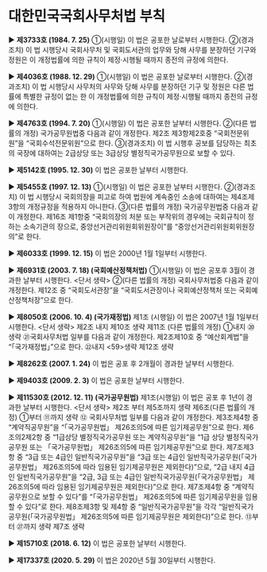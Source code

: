 # 대한민국국회사무처법 부칙

▶ **제3733호 (1984. 7. 25)**
①(시행일) 이 법은 공포한 날로부터 시행한다.
②(경과조치) 이 법 시행당시 국회사무처 및 국회도서관의 업무와 당해 사무를 분장하던 기구와 정원은 이 개정법률에 의한 규칙이 제정·시행될 때까지 종전의 규정에 의한다.

▶ **제4036호 (1988. 12. 29)**
①(시행일) 이 법은 공포한 날로부터 시행한다.
②(경과조치) 이 법 시행당시 사무처의 사무와 당해 사무를 분장하던 기구 및 정원은 다른 법률에 특별한 규정이 없는 한 이 개정법률에 의한 규칙이 제정·시행될 때까지 종전의 규정에 의한다.

▶ **제4763호 (1994. 7. 20)**
①(시행일) 이 법은 공포한 날부터 시행한다.
②(다른 법률의 개정) 국가공무원법중 다음과 같이 개정한다.
제2조 제3항제2호중 “국회전문위원”을 “국회수석전문위원”으로 한다.
③(경과조치) 이 법 시행후 공보를 담당하는 최초의 국장에 대하여는 2급상당 또는 3급상당 별정직국가공무원으로 보할 수 있다.

▶ **제5142호 (1995. 12. 30)**
이 법은 공포한 날부터 시행한다.

▶ **제5455호 (1997. 12. 13)**
①(시행일) 이 법은 공포한 날부터 시행한다.
②(경과조치) 이 법 시행당시 국회의장을 피고로 하여 법원에 계속중인 소송에 대하여는 제4조제3항의 개정규정을 적용하지 아니한다.
③(다른 법률의 개정) 국가공무원법중 다음과 같이 개정한다.
제16조 제1항중 “국회의장의 처분 또는 부작위의 경우에는 국회규칙이 정하는 소속기관의 장으로, 중앙선거관리위원회위원장이”를 “중앙선거관리위원회위원장의”로 한다.

▶ **제6033호 (1999. 12. 15)**
이 법은 2000년 1월 1일부터 시행한다.

▶ **제6931호 (2003. 7. 18) (국회예산정책처법)**
①(시행일) 이 법은 공포후 3월이 경과한 날부터 시행한다. <단서 생략>
②(다른 법률의 개정) 국회사무처법중 다음과 같이 개정한다. 제12조 중 “국회도서관장”을 “국회도서관장이나 국회예산정책처 또는 국회예산정책처장”으로 한다.

▶ **제8050호 (2006. 10. 4) (국가재정법)**
제1조 (시행일) 이 법은 2007년 1월 1일부터 시행한다. <단서 생략>
제2조 내지 제10조 생략
제11조 (다른 법률의 개정) ①내지 ⑳생략
㉑국회사무처법 일부를 다음과 같이 개정한다.
제2조제10호 중 “예산회계법”을 “「국가재정법」”으로 한다.
㉒내지 <59>생략
제12조 생략

▶ **제8262호 (2007. 1. 24)**
이 법은 공포 후 2개월이 경과한 날부터 시행한다.

▶ **제9403호 (2009. 2. 3)**
이 법은 공포한 날부터 시행한다.

▶ **제11530호 (2012. 12. 11) (국가공무원법)**
제1조(시행일) 이 법은 공포 후 1년이 경과한 날부터 시행한다. <단서 생략>
제2조 부터 제5조까지 생략
제6조(다른 법률의 개정) ①부터 ⑪까지 생략
⑫ 국회사무처법 일부를 다음과 같이 개정한다.
제3조제4항 중 “계약직공무원”을 “「국가공무원법」 제26조의5에 따른 임기제공무원”으로 한다.
제6조의2제2항 중 “1급상당 별정직국가공무원 또는 계약직공무원”을 “1급 상당 별정직국가공무원 또는 「국가공무원법」 제26조의5에 따른 임기제공무원”으로 한다.
제7조제3항 중 “3급 또는 4급인 일반직국가공무원”을 “3급 또는 4급인 일반직국가공무원(「국가공무원법」 제26조의5에 따라 임용된 임기제공무원은 제외한다)”으로, “2급 내지 4급인 일반직국가공무원”을 “2급, 3급 또는 4급인 일반직국가공무원(「국가공무원법」 제26조의5에 따라 임용된 임기제공무원은 제외한다)”으로 한다.
제7조제4항 중 “계약직공무원으로 보할 수 있다”를 “「국가공무원법」 제26조의5에 따른 임기제공무원을 임용할 수 있다”로 한다.
제8조제3항 및 제4항 중 “일반직국가공무원”을 각각 “일반직국가공무원(「국가공무원법」 제26조의5에 따른 임기제공무원은 제외한다)”으로 한다.
⑬부터 ㉗까지 생략
제7조 생략

▶ **제15710호 (2018. 6. 12)**
이 법은 공포한 날부터 시행한다.

▶ **제17337호 (2020. 5. 29)**
이 법은 2020년 5월 30일부터 시행한다.